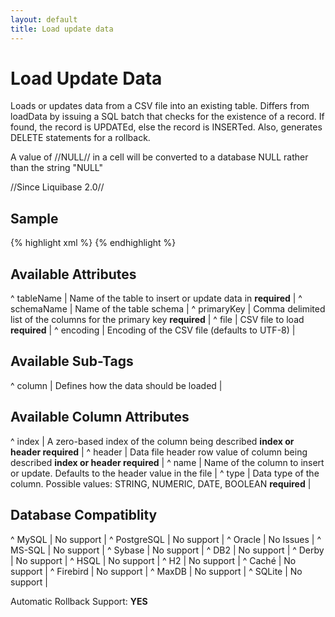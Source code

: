 ```yaml
---
layout: default
title: Load update data
---
```


# Load Update Data #

Loads or updates data from a CSV file into an existing table.  Differs from loadData by issuing a SQL batch that checks for the existence of a record.  If found, the record is UPDATEd, else the record is INSERTed.  Also, generates DELETE statements for a rollback.

A value of //NULL// in a cell will be converted to a database NULL rather than the string "NULL"

//Since Liquibase 2.0//


## Sample ##

{% highlight xml %}
<loadUpdateData tableName="users" file="com/sample/users.csv" primaryKey="id">
    <column name="id" type="NUMERIC"/>
    <column name="firstname" type="STRING"/>
    <column name="lastname" type="STRING"/>
    <column name="username" type="STRING"/>
</loadUpdateData>
{% endhighlight %}


## Available Attributes ##

^ tableName  | Name of the table to insert or update data in **required** |
^ schemaName  | Name of the table schema  | 
^ primaryKey | Comma delimited list of the columns for the primary key **required**  |
^ file  | CSV file to load **required**  |
^ encoding | Encoding of the CSV file (defaults to UTF-8)  | 

## Available Sub-Tags ##

^ column  | Defines how the data should be loaded  | 





## Available Column Attributes ##

^ index | A zero-based index of the column being described **index or header required** |
^ header | Data file header row value of column being described **index or header required** |
^ name  | Name of the column to insert or update.  Defaults to the header value in the file |
^ type  | Data type of the column. Possible values: STRING, NUMERIC, DATE, BOOLEAN **required**  |


## Database Compatiblity ##

^ MySQL  | No support | 
^ PostgreSQL  | No support | 
^ Oracle  | No Issues  | 
^ MS-SQL  | No support  | 
^ Sybase  | No support  | 
^ DB2  | No support  | 
^ Derby  | No support  | 
^ HSQL  | No support  | 
^ H2  | No support  | 
^ Caché  | No support  | 
^ Firebird  | No support  | 
^ MaxDB  | No support  | 
^ SQLite  | No support  | 

Automatic Rollback Support: **YES**